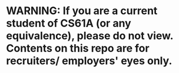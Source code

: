# WARNING: If you are a current student of CS61A (or any equivalence), please do not view. Contents on this repo are for recruiters/ employers' eyes only.
